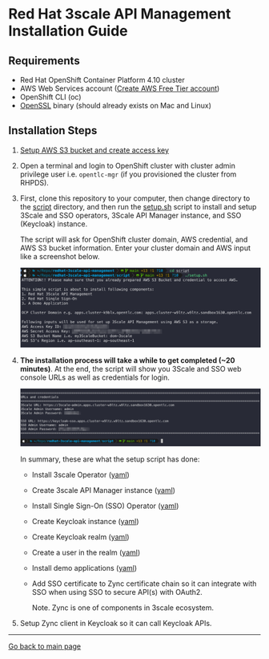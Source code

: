 # Red Hat 3scale API Management Installation Guide

## Requirements

- Red Hat OpenShift Container Platform 4.10 cluster
- AWS Web Services account ([Create AWS Free Tier account](https://aws.amazon.com/free))
- OpenShift CLI (oc)
- [OpenSSL](https://www.openssl.org/source/) binary (should already exists on Mac and Linux)

## Installation Steps

1. [Setup AWS S3 bucket and create access key](aws-s3-setup.md)

2. Open a terminal and login to OpenShift cluster with cluster admin privilege user i.e. `opentlc-mgr` (if you provisioned the cluster from RHPDS).

3. First, clone this repository to your computer, then change directory to the [script](/script/) directory, and then run the [setup.sh](script/setup.sh) script to install and setup 3Scale and SSO operators, 3Scale API Manager instance, and SSO (Keycloak) instance.

   The script will ask for OpenShift cluster domain, AWS credential, and AWS S3 bucket information. Enter your cluster domain and AWS input like a screenshot below.

   ![setup operator](../images/operator-setup-1.png)

4. **The installation process will take a while to get completed (~20 minutes)**. At the end, the script will show you 3Scale and SSO web console URLs as well as credentials for login.

   ![setup operator](../images/operator-setup-2.png)

    In summary, these are what the setup script has done:

    - Install 3scale Operator ([yaml](../manifest/3scale/3scale-subscription.yml))
    - Create 3scale API Manager instance ([yaml](../manifest/3scale/api-manager.yml))
    - Install Single Sign-On (SSO) Operator ([yaml](../manifest/sso/sso-subscription.yml))
    - Create Keycloak instance ([yaml](../manifest/sso/keycloak.yml))
    - Create Keycloak realm ([yaml](../manifest/sso/realm.yml))
    - Create a user in the realm ([yaml](../manifest/sso/user.yml))
    - Install demo applications ([yaml](../manifest/demo-application/demo-applications.yml))
    - Add SSO certificate to Zync certificate chain so it can integrate with SSO when using SSO to secure API(s) with OAuth2.

      Note. Zync is one of components in 3scale ecosystem.

5. Setup Zync client in Keycloak so it can call Keycloak APIs.

---
[Go back to main page](../README.md)
